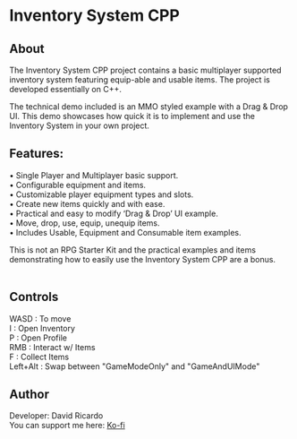 # Inventory System CPP

## About
The Inventory System CPP project contains a basic multiplayer supported inventory system featuring equip-able and usable items. The project is developed essentially on C++.

The technical demo included is an MMO styled example with a Drag & Drop UI. This demo showcases how quick it is to implement and use the Inventory System in your own project.

## Features:                                               
• Single Player and Multiplayer basic support.          <br>
• Configurable equipment and items.                     <br>
• Customizable player equipment types and slots.        <br>
• Create new items quickly and with ease.               <br>
• Practical and easy to modify ‘Drag & Drop’ UI example.<br>
• Move, drop, use, equip, unequip items.                <br>
• Includes Usable, Equipment and Consumable item examples.

This is not an RPG Starter Kit and the practical examples and items demonstrating how to easily use the Inventory System CPP are a bonus.
<br> <br>

## Controls
WASD : To move <br>
I : Open Inventory <br>
P : Open Profile <br>
RMB : Interact w/ Items <br>
F : Collect Items <br>
Left+Alt : Swap between "GameModeOnly" and "GameAndUIMode"

## Author 
Developer: David Ricardo
<br>
You can support me here: <a href="https://ko-fi.com/davidcricardo"> Ko-fi  </a>
<br>